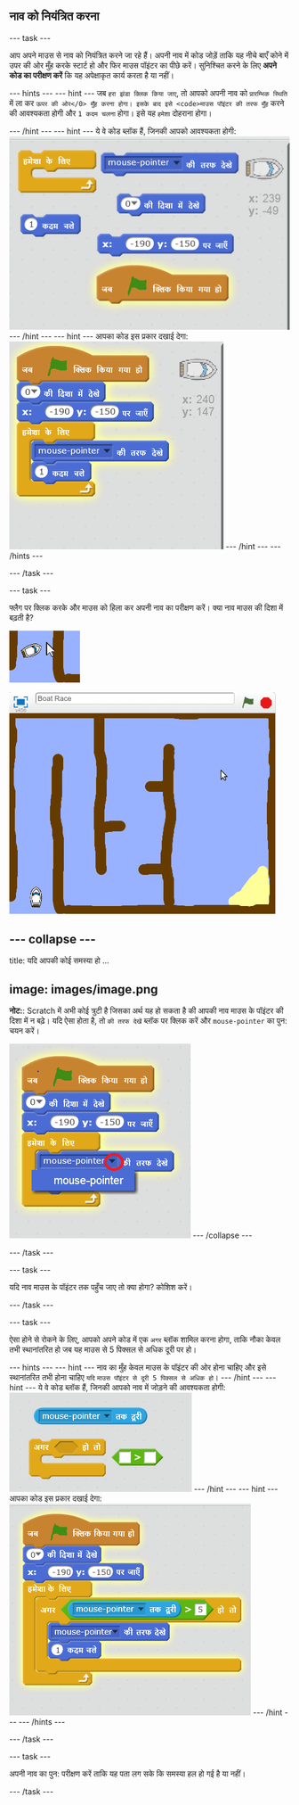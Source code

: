## नाव को नियंत्रित करना

\--- task \---

आप अपने माउस से नाव को नियंत्रित करने जा रहे हैं। अपनी नाव में कोड जोड़ें ताकि यह नीचे बाएँ कोने में उपर की ओर मुँह करके स्टार्ट हो और फिर माउस पॉइंटर का पीछे करें। सुनिश्चित करने के लिए **अपने कोड का परीक्षण करें** कि यह अपेक्षाकृत कार्य करता है या नहीं।

\--- hints \--- \--- hint \--- जब `हरा झंडा क्लिक किया जाए`, तो आपको अपनी नाव को `प्रारम्भिक स्थिति` में ला</code> कर `ऊपर की ओर</0> मुँह करना होगा। इसके बाद इसे <code>माउस पॉइंटर की तरफ मुँह` करने की आवश्यकता होगी और `1 कदम चलना` होगा। इसे यह `हमेशा` दोहराना होगा।

\--- /hint \--- \--- hint \--- ये वे कोड ब्लॉक हैं, जिनकी आपको आवश्यकता होगी: ![screenshot](images/boat-move-blocks.png) \--- /hint \--- \--- hint \--- आपका कोड इस प्रकार दखाई देगा: ![screenshot](images/boat-move-code.png) \--- /hint \--- \--- /hints \---

\--- /task \---

\--- task \---

फ्लैग पर क्लिक करके और माउस को हिला कर अपनी नाव का परीक्षण करें। क्या नाव माउस की दिशा में बढ़ती है?

![स्क्रीनशॉट](images/boat-mouse.png)

![स्क्रीनशॉट](images/boat-pointer-test-anim.gif)

## \--- collapse \---

title: यदि आपकी कोई समस्या हो ...

## image: images/image.png

**नोट:**: Scratch में अभी कोई त्रुटी है जिसका अर्थ यह हो सकता है की आपकी नाव माउस के पॉइंटर की दिशा में न बढ़े। यदि ऐसा होता है, तो `की तरफ देखें` ब्लॉक पर क्लिक करें और `mouse-pointer` का पुन: चयन करें।

![स्क्रीनशॉट](images/boat-bug.png) \--- /collapse \---

\--- /task \---

\--- task \---

यदि नाव माउस के पॉइंटर तक पहुँच जाए तो क्या होगा? कोशिश करें।

\--- /task \---

\--- task \---

ऐसा होने से रोकने के लिए, आपको अपने कोड में एक `अगर` ब्लॉक शामिल करना होगा, ताकि नौका केवल तभी स्थानांतरित हो जब यह माउस से 5 पिक्सल से अधिक दूरी पर हो।

\--- hints \--- \--- hint \--- नाव का मुँह केवल माउस के पॉइंटर की ओर होना चाहिए और इसे स्थानांतरित तभी होना चाहिए `यदि` `माउस पॉइंटर से दूरी 5 पिक्सल से अधिक हो`। \--- /hint \--- \--- hint \--- ये वे कोड ब्लॉक हैं, जिनकी आपको नाव में जोड़ने की आवश्यकता होगी: ![screenshot](images/boat-pointer-blocks.png) \--- /hint \--- \--- hint \--- आपका कोड इस प्रकार दखाई देगा: ![screenshot](images/boat-pointer-code.png) \--- /hint \--- \--- /hints \---

\--- /task \---

\--- task \---

अपनी नाव का पुन: परीक्षण करें ताकि यह पता लग सके कि समस्या हल हो गई है या नहीं।

\--- /task \---